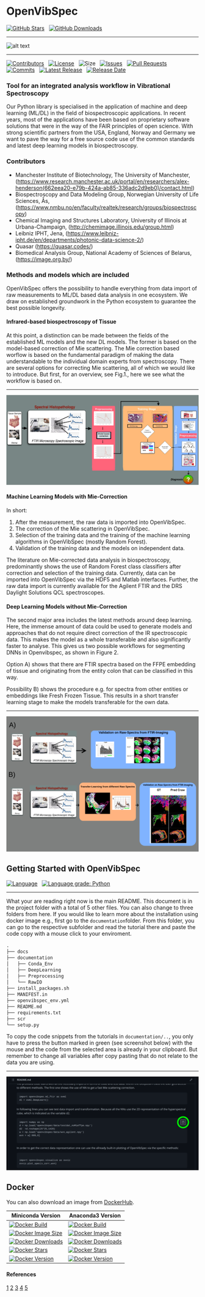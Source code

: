 # OpenVibSpec

[![GitHub Stars](https://img.shields.io/github/stars/RUB-Bioinf/OpenVibSpec.svg?style=social&label=Star)](https://github.com/RUB-Bioinf/OpenVibSpec) 
&nbsp;
[![GitHub Downloads](https://img.shields.io/github/downloads/RUB-Bioinf/OpenVibSpec/total?style=social)](https://github.com/RUB-Bioinf/OpenVibSpec/releases) 
&nbsp;

***

![alt text](/docs/assets/img/vibspec_logo4b.png)

***

[![Contributors](https://img.shields.io/github/contributors/RUB-Bioinf/OpenVibSpec?style=flat)](https://github.com/RUB-Bioinf/OpenVibSpec/graphs/contributors)
&nbsp;
[![License](https://img.shields.io/github/license/RUB-Bioinf/OpenVibSpec?color=green&style=flat)](https://github.com/RUB-Bioinf/OpenVibSpec/LICENSE)
&nbsp;
![Size](https://img.shields.io/github/repo-size/RUB-Bioinf/OpenVibSpec?style=flat)
&nbsp;
[![Issues](https://img.shields.io/github/issues/RUB-Bioinf/OpenVibSpec?style=flat)](https://github.com/RUB-Bioinf/OpenVibSpec/issues)
&nbsp;
[![Pull Requests](https://img.shields.io/github/issues-pr/RUB-Bioinf/OpenVibSpec?style=flat)](https://github.com/RUB-Bioinf/OpenVibSpec/pulls)
&nbsp;
[![Commits](https://img.shields.io/github/commit-activity/m/RUB-Bioinf/OpenVibSpec?style=flat)](https://github.com/RUB-Bioinf/OpenVibSpec/)
&nbsp;
[![Latest Release](https://img.shields.io/github/v/release/RUB-Bioinf/OpenVibSpec?style=flat)](https://github.com/RUB-Bioinf/OpenVibSpec/)
&nbsp;
[![Release Date](https://img.shields.io/github/release-date/RUB-Bioinf/OpenVibSpec?style=flat)](https://github.com/RUB-Bioinf/OpenVibSpec/releases)


### Tool for an integrated analysis workflow in Vibrational Spectroscopy
Our Python library is specialised in the application of machine and deep learning (ML/DL) in the field of biospectroscopic applications. 
In recent years, most of the applications have been based on proprietary software solutions that were in the way of the FAIR principles of open science.
With strong scientific partners from the USA, England, Norway and Germany we want to pave the way for a free source code use of the common standards and latest deep learning models in biospectroscopy.  

### Contributors

- Manchester Institute of Biotechnology, The University of Manchester, (https://www.research.manchester.ac.uk/portal/en/researchers/alex-henderson(662eea20-e79b-424a-ab85-336adc2d9eb0)/contact.html)
- Biospectroscopy and Data Modeling Group, Norwegian University of Life Sciences, Ås, (https://www.nmbu.no/en/faculty/realtek/research/groups/biospectroscopy) 
- Chemical Imaging and Structures Laboratory, University of Illinois at Urbana-Champaign, (http://chemimage.illinois.edu/group.html)
- Leibniz IPHT, Jena, (https://www.leibniz-ipht.de/en/departments/photonic-data-science-2/)
- Quasar (https://quasar.codes/)
- Biomedical Analysis Group, National Academy of Sciences of Belarus, (https://image.org.by/)


### Methods and models which are included
OpenVibSpec offers the possibility to handle everything from data import of raw measurements to ML/DL based data analysis in one ecosystem. We draw on established groundwork in the Python ecosystem to guarantee the best possible longevity.

#### Infrared-based biospectroscopy of Tissue
At this point, a distinction can be made between the fields of the established ML models and the new DL models. The former is based on the model-based correction of Mie scattering. The Mie correction based worflow is based on the fundamental paradigm of making the data understandable to the individual domain experts from spectroscopy. There are several options for correcting Mie scattering, all of which we would like to introduce. But first, for an overview, see Fig.1., here we see what the workflow is based on. 

***

![alt text](/docs/assets/img/ir_workflow_MieCorr.png)

#### Machine Learning Models with Mie-Correction
In short:
1) After the measurement, the raw data is imported into OpenVibSpec.
2) The correction of the Mie scattering in OpenVibSpec. 
3) Selection of the training data and the training of the machine learning algorithms in OpenVibSpec (mostly Random Forest).
4) Validation of the training data and the models on independent data.


The literature on Mie-corrected data analysis in biospectroscopy, predominantly shows the use of Random Forest class classifiers after correction and selection of the training data. Currently, data can be imported into OpenVibSpec via the HDF5 and Matlab interfaces. Further, the raw data import is currently available for the Agilent FTIR and the DRS Daylight Solutions QCL spectroscopes.

#### Deep Learning Models without Mie-Correction
The second major area includes the latest methods around deep learning. Here, the immense amount of data could be used to generate models and approaches that do not require direct correction of the IR spectroscopic data. This makes the model as a whole transferable and also significantly faster to analyse. This gives us two possible workflows for segmenting DNNs in Openvibspec, as shown in Figure 2.

Option A) shows that there are FTIR spectra based on the FFPE embedding of tissue and originating from the entity colon that can be classified in this way.

Possibility B) shows the procedure e.g. for spectra from other entities or embeddings like Fresh Frozen Tissue. This results in a short transfer learning stage to make the models transferable for the own data.

***

![alt text](/docs/assets/img/github_workflowDL.png)


## Getting Started with OpenVibSpec

[![Language](https://img.shields.io/github/languages/top/RUB-Bioinf/OpenVibSpec?style=flat)](https://github.com/RUB-Bioinf/OpenVibSpec)
&nbsp;
[![Language grade: Python](https://img.shields.io/lgtm/grade/python/g/RUB-Bioinf/OpenVibSpec.svg?logo=lgtm&logoWidth=18)](https://lgtm.com/projects/g/RUB-Bioinf/OpenVibSpec/context:python)
&nbsp;

***

What your are reading right now is the main README. This document is in the project folder with a total of 5 other files. You can also change to three folders from here. If you would like to learn more about the installation using docker image e.g., first go to the ```documentation```folder. From this folder, you can go to the respective subfolder and read the tutorial there and paste the code copy with a mouse click to your enviroment.

```
.
├── docs
├── documentation
│   ├── Conda_Env
│   ├── DeepLearning
│   ├── Preprocessing
│   └── RawIO
├── install_packages.sh
├── MANIFEST.in
├── openvibspec_env.yml
├── README.md
├── requirements.txt
├── scr
└── setup.py
```

To copy the code snippets from the tutorials in ```documentation/..```, you only have to press the button marked in green (see screenshot below) with the mouse and the code from the selected area is already in your clipboard. But remember to change all variables after copy pasting that do not relate to the data you are using.

***

![alt text](/docs/assets/img/copy_paste_tutor.png)

## Docker
You can also download an image from [DockerHub](https://hub.docker.com/u/openvibspec).

| Miniconda Version | Anaconda3 Version |
| --- | --- |
| [![Docker Build](https://img.shields.io/docker/automated/openvibspec/miniconda?style=flat)](https://hub.docker.com/r/openvibspec/miniconda)       | [![Docker Build](https://img.shields.io/docker/automated/openvibspec/anaconda3?style=flat)](https://hub.docker.com/r/openvibspec/anaconda3)       |
| [![Docker Image Size](https://img.shields.io/docker/image-size/openvibspec/miniconda?style=flat)](https://hub.docker.com/r/openvibspec/miniconda) | [![Docker Image Size](https://img.shields.io/docker/image-size/openvibspec/anaconda3?style=flat)](https://hub.docker.com/r/openvibspec/anaconda3) |
| [![Docker Downloads](https://img.shields.io/docker/pulls/openvibspec/miniconda?style=flat)](https://hub.docker.com/r/openvibspec/miniconda)       | [![Docker Downloads](https://img.shields.io/docker/pulls/openvibspec/anaconda3?style=flat)](https://hub.docker.com/r/openvibspec/anaconda3)       |
| [![Docker Stars](https://img.shields.io/docker/stars/openvibspec/miniconda?style=flat)](https://hub.docker.com/r/openvibspec/miniconda)           | [![Docker Stars](https://img.shields.io/docker/stars/openvibspec/anaconda3?style=flat)](https://hub.docker.com/r/openvibspec/anaconda3)           |
| [![Docker Version](https://img.shields.io/docker/v/openvibspec/miniconda?style=flat)](https://hub.docker.com/r/openvibspec/miniconda)             | [![Docker Version](https://img.shields.io/docker/v/openvibspec/anaconda3?style=flat)](https://hub.docker.com/r/openvibspec/anaconda3)             |


#### References
[1](https://www.nature.com/articles/nprot.2014.110)
[2](https://onlinelibrary.wiley.com/doi/abs/10.1002/jbio.201200132)
[3](https://pubs.rsc.org/en/content/articlelanding/2010/an/b921056c/unauth)
[4](https://academic.oup.com/bioinformatics/article/36/1/287/5521621?login=true)
[5](https://onlinelibrary.wiley.com/doi/full/10.1002/jbio.202000385)
